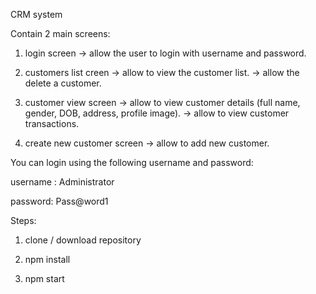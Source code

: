 CRM system 

Contain 2 main screens:
1. login screen
-> allow the user to login with username and password.

2. customers list creen 
-> allow to view the customer list.
-> allow the delete a customer.

3. customer view screen 
-> allow to view customer details (full name, gender, DOB, address, profile image).
-> allow to view customer transactions.

4. create new customer screen 
-> allow to add new customer.     



You can login using the following username and password:

username : Administrator

password: Pass@word1


Steps:

1. clone / download repository

2. npm install

3. npm start
                        
